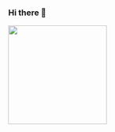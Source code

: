 ### Hi there 👋

<a href="https://github.com/anuraghazra/github-readme-stats">
  <img height=200 align="center" src="https://github-readme-stats-delta-smoky.vercel.app/api/top-langs?username=sakyce&layout=donut&theme=transparent&langs_count=8&card_width=320" />
</a>
